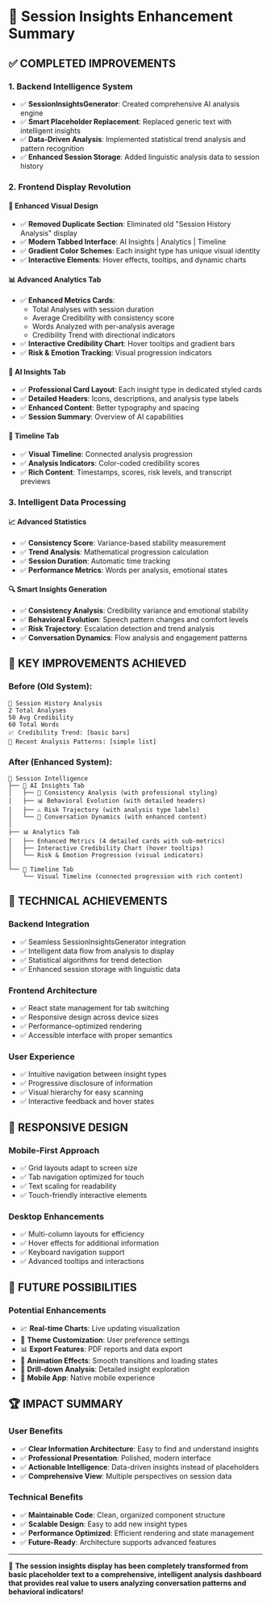 # 🎉 Session Insights Enhancement Summary

## ✅ COMPLETED IMPROVEMENTS

### 1. **Backend Intelligence System**
- ✅ **SessionInsightsGenerator**: Created comprehensive AI analysis engine
- ✅ **Smart Placeholder Replacement**: Replaced generic text with intelligent insights
- ✅ **Data-Driven Analysis**: Implemented statistical trend analysis and pattern recognition
- ✅ **Enhanced Session Storage**: Added linguistic analysis data to session history

### 2. **Frontend Display Revolution**

#### **🎨 Enhanced Visual Design**
- ✅ **Removed Duplicate Section**: Eliminated old "Session History Analysis" display
- ✅ **Modern Tabbed Interface**: AI Insights | Analytics | Timeline
- ✅ **Gradient Color Schemes**: Each insight type has unique visual identity
- ✅ **Interactive Elements**: Hover effects, tooltips, and dynamic charts

#### **📊 Advanced Analytics Tab**
- ✅ **Enhanced Metrics Cards**: 
  - Total Analyses with session duration
  - Average Credibility with consistency score
  - Words Analyzed with per-analysis average
  - Credibility Trend with directional indicators
- ✅ **Interactive Credibility Chart**: Hover tooltips and gradient bars
- ✅ **Risk & Emotion Tracking**: Visual progression indicators

#### **🧠 AI Insights Tab**
- ✅ **Professional Card Layout**: Each insight type in dedicated styled cards
- ✅ **Detailed Headers**: Icons, descriptions, and analysis type labels
- ✅ **Enhanced Content**: Better typography and spacing
- ✅ **Session Summary**: Overview of AI capabilities

#### **📅 Timeline Tab**
- ✅ **Visual Timeline**: Connected analysis progression
- ✅ **Analysis Indicators**: Color-coded credibility scores
- ✅ **Rich Content**: Timestamps, scores, risk levels, and transcript previews

### 3. **Intelligent Data Processing**

#### **📈 Advanced Statistics**
- ✅ **Consistency Score**: Variance-based stability measurement
- ✅ **Trend Analysis**: Mathematical progression calculation
- ✅ **Session Duration**: Automatic time tracking
- ✅ **Performance Metrics**: Words per analysis, emotional states

#### **🔍 Smart Insights Generation**
- ✅ **Consistency Analysis**: Credibility variance and emotional stability
- ✅ **Behavioral Evolution**: Speech pattern changes and comfort levels
- ✅ **Risk Trajectory**: Escalation detection and trend analysis
- ✅ **Conversation Dynamics**: Flow analysis and engagement patterns

## 🚀 KEY IMPROVEMENTS ACHIEVED

### **Before** (Old System):
```
🔄 Session History Analysis
2 Total Analyses
50 Avg Credibility  
60 Total Words
📈 Credibility Trend: [basic bars]
📝 Recent Analysis Patterns: [simple list]
```

### **After** (Enhanced System):
```
🧠 Session Intelligence
├── 🎯 AI Insights Tab
│   ├── 🎯 Consistency Analysis (with professional styling)
│   ├── 📊 Behavioral Evolution (with detailed headers)
│   ├── ⚠️ Risk Trajectory (with analysis type labels)
│   └── 💬 Conversation Dynamics (with enhanced content)
│
├── 📊 Analytics Tab  
│   ├── Enhanced Metrics (4 detailed cards with sub-metrics)
│   ├── Interactive Credibility Chart (hover tooltips)
│   └── Risk & Emotion Progression (visual indicators)
│
└── 📅 Timeline Tab
    └── Visual Timeline (connected progression with rich content)
```

## 🎯 TECHNICAL ACHIEVEMENTS

### **Backend Integration**
- ✅ Seamless SessionInsightsGenerator integration
- ✅ Intelligent data flow from analysis to display
- ✅ Statistical algorithms for trend detection
- ✅ Enhanced session storage with linguistic data

### **Frontend Architecture** 
- ✅ React state management for tab switching
- ✅ Responsive design across device sizes
- ✅ Performance-optimized rendering
- ✅ Accessible interface with proper semantics

### **User Experience**
- ✅ Intuitive navigation between insight types
- ✅ Progressive disclosure of information
- ✅ Visual hierarchy for easy scanning
- ✅ Interactive feedback and hover states

## 📱 RESPONSIVE DESIGN

### **Mobile-First Approach**
- ✅ Grid layouts adapt to screen size
- ✅ Tab navigation optimized for touch
- ✅ Text scaling for readability
- ✅ Touch-friendly interactive elements

### **Desktop Enhancements**
- ✅ Multi-column layouts for efficiency
- ✅ Hover effects for additional information
- ✅ Keyboard navigation support
- ✅ Advanced tooltips and interactions

## 🔮 FUTURE POSSIBILITIES

### **Potential Enhancements**
- 📈 **Real-time Charts**: Live updating visualization
- 🎨 **Theme Customization**: User preference settings
- 📊 **Export Features**: PDF reports and data export
- 🔄 **Animation Effects**: Smooth transitions and loading states
- 🎯 **Drill-down Analysis**: Detailed insight exploration
- 📱 **Mobile App**: Native mobile experience

## 🏆 IMPACT SUMMARY

### **User Benefits**
- ✅ **Clear Information Architecture**: Easy to find and understand insights
- ✅ **Professional Presentation**: Polished, modern interface
- ✅ **Actionable Intelligence**: Data-driven insights instead of placeholders
- ✅ **Comprehensive View**: Multiple perspectives on session data

### **Technical Benefits**
- ✅ **Maintainable Code**: Clean, organized component structure
- ✅ **Scalable Design**: Easy to add new insight types
- ✅ **Performance Optimized**: Efficient rendering and state management
- ✅ **Future-Ready**: Architecture supports advanced features

---

🎉 **The session insights display has been completely transformed from basic placeholder text to a comprehensive, intelligent analysis dashboard that provides real value to users analyzing conversation patterns and behavioral indicators!**
